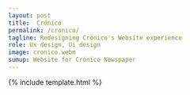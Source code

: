 ```yaml
---
layout: post
title:  Crónico
permalink: /cronico/
tagline: Redesigning Crónico's Website experience
role: Ux design, Ui design
image: cronico.webm
sumup: Website for Crónico Newspaper
---
```


{% include template.html %}

